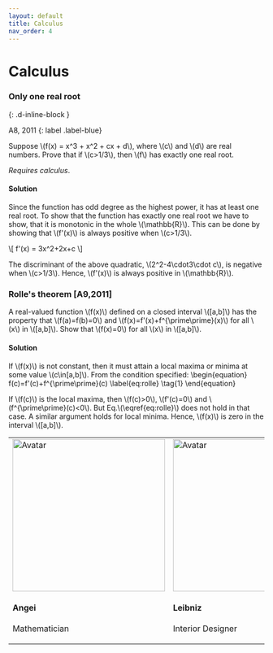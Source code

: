 ```yaml
---
layout: default
title: Calculus
nav_order: 4
---
```



# Calculus


### Only one real root
{: .d-inline-block }

A8, 2011
{: label .label-blue}


Suppose \\(f(x) = x^3 + x^2 + cx + d\\), where \\(c\\) and \\(d\\) are real numbers. Prove that if \\(c>1/3\\),
then \\(f\\) has exactly one real root.


*Requires calculus*.

#### Solution

Since the function has odd degree as the highest power, it has at least one
real root. To show that the function has exactly one real root
we have to show, that it is monotonic in the whole \\(\mathbb{R}\\).
This can be done by showing that \\(f'(x)\\) is always positive when \\(c>1/3\\).

\\[ f'(x) = 3x^2+2x+c \\]

The discriminant of the above quadratic, \\(2^2-4\cdot3\cdot c\\), is negative when \\(c>1/3\\).
Hence, \\(f'(x)\\) is always positive in \\(\mathbb{R}\\).


### Rolle's theorem [A9,2011]
A real-valued function \\(f(x)\\) defined on a closed interval \\([a,b]\\) has the property
that \\(f(a)=f(b)=0\\) and \\(f(x)=f'(x)+f^{\prime\prime}(x)\\) for all \\(x\\) in \\([a,b]\\). Show that \\(f(x)=0\\) for
all \\(x\\) in \\([a,b]\\).

#### Solution

If \\(f(x)\\) is not constant, then it must attain a local maxima or minima at some value \\(c\in[a,b]\\).
From the condition specified:
\begin{equation}
f(c)=f'(c)+f^{\prime\prime}(c)
\label{eq:rolle}
\tag{1}
\end{equation}



If \\(f(c)\\) is the local maxima, then \\(f(c)>0\\), \\(f'(c)=0\\) and
\\(f^{\prime\prime}(c)<0\\). But Eq.\\(\eqref{eq:rolle}\\) does not hold in that case. A similar argument holds for local minima. Hence, \\(f(x)\\) is zero in the interval \\([a,b]\\).






<table>
<tr>
<td>
<div class="card">
  <img src="https://thumbs-prod.si-cdn.com/sAw6gPjQpCHoRAaYGna1Nof5xQU=/800x600/filters:no_upscale()/https://public-media.si-cdn.com/filer/7c/a4/7ca4762d-8448-40ef-8680-6739305f266c/agnesi-wr.jpg" alt="Avatar" style="width:300px">
  <div class="container">
    <h4><b>Angei</b></h4>
    <p>Mathematician</p>
  </div>
</div>
</td>
<td>
<div class="card">
  <img src="https://upload.wikimedia.org/wikipedia/commons/3/3b/Gottfried_Wilhelm_Leibniz.jpg" alt="Avatar" style="width:300px">
  <div class="container">
    <h4><b>Leibniz</b></h4>
    <p>Interior Designer</p>
  </div>
</div>
</td>
</tr>
</table>




